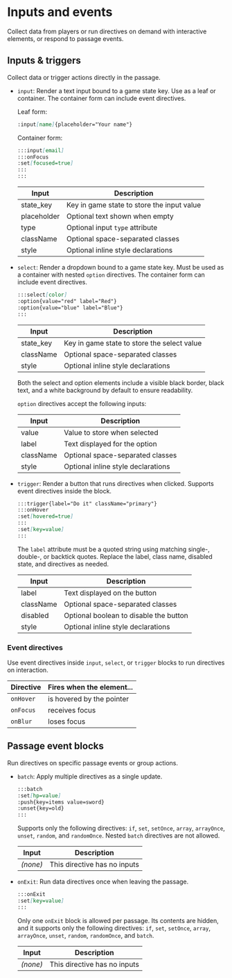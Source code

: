 # Inputs and events

Collect data from players or run directives on demand with interactive elements, or respond to passage events.

## Inputs & triggers

Collect data or trigger actions directly in the passage.

- `input`: Render a text input bound to a game state key. Use as a leaf or container. The container form can include event directives.

  Leaf form:

  ```md
  :input[name]{placeholder="Your name"}
  ```

  Container form:

  ```md
  :::input[email]
  :::onFocus
  :set[focused=true]
  :::
  :::
  ```

  | Input       | Description                                |
  | ----------- | ------------------------------------------ |
  | state_key   | Key in game state to store the input value |
  | placeholder | Optional text shown when empty             |
  | type        | Optional input `type` attribute            |
  | className   | Optional space-separated classes           |
  | style       | Optional inline style declarations         |

- `select`: Render a dropdown bound to a game state key. Must be used as a container with nested `option` directives. The container form can include event directives.

  ```md
  :::select[color]
  :option{value="red" label="Red"}
  :option{value="blue" label="Blue"}
  :::
  ```

  | Input     | Description                                 |
  | --------- | ------------------------------------------- |
  | state_key | Key in game state to store the select value |
  | className | Optional space-separated classes            |
  | style     | Optional inline style declarations          |

  Both the select and option elements include a visible black border,
  black text, and a white background by default to ensure readability.

  `option` directives accept the following inputs:

  | Input     | Description                        |
  | --------- | ---------------------------------- |
  | value     | Value to store when selected       |
  | label     | Text displayed for the option      |
  | className | Optional space-separated classes   |
  | style     | Optional inline style declarations |

- `trigger`: Render a button that runs directives when clicked. Supports event directives inside the block.

  ```md
  :::trigger{label="Do it" className="primary"}
  :::onHover
  :set[hovered=true]
  :::
  :set[key=value]
  :::
  ```

  The `label` attribute must be a quoted string using matching single-, double-, or backtick quotes. Replace the label, class name, disabled state, and directives as needed.

  | Input     | Description                            |
  | --------- | -------------------------------------- |
  | label     | Text displayed on the button           |
  | className | Optional space-separated classes       |
  | disabled  | Optional boolean to disable the button |
  | style     | Optional inline style declarations     |

### Event directives

Use event directives inside `input`, `select`, or `trigger` blocks to run directives on interaction.

| Directive | Fires when the element... |
| --------- | ------------------------- |
| `onHover` | is hovered by the pointer |
| `onFocus` | receives focus            |
| `onBlur`  | loses focus               |

## Passage event blocks

Run directives on specific passage events or group actions.

- `batch`: Apply multiple directives as a single update.

  ```md
  :::batch
  :set[hp=value]
  :push{key=items value=sword}
  :unset{key=old}
  :::
  ```

  Supports only the following directives: `if`, `set`, `setOnce`, `array`, `arrayOnce`, `unset`, `random`, and `randomOnce`. Nested `batch` directives are not allowed.

  | Input    | Description                  |
  | -------- | ---------------------------- |
  | _(none)_ | This directive has no inputs |

- `onExit`: Run data directives once when leaving the passage.

  ```md
  :::onExit
  :set[key=value]
  :::
  ```

  Only one `onExit` block is allowed per passage. Its contents are hidden, and it supports only the following directives: `if`, `set`, `setOnce`, `array`, `arrayOnce`, `unset`, `random`, `randomOnce`, and `batch`.

  | Input    | Description                  |
  | -------- | ---------------------------- |
  | _(none)_ | This directive has no inputs |
